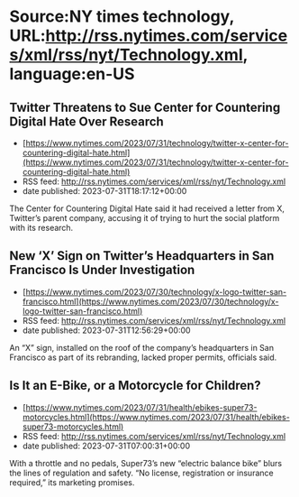 # Source:NY times technology, URL:http://rss.nytimes.com/services/xml/rss/nyt/Technology.xml, language:en-US

## Twitter Threatens to Sue Center for Countering Digital Hate Over Research
 - [https://www.nytimes.com/2023/07/31/technology/twitter-x-center-for-countering-digital-hate.html](https://www.nytimes.com/2023/07/31/technology/twitter-x-center-for-countering-digital-hate.html)
 - RSS feed: http://rss.nytimes.com/services/xml/rss/nyt/Technology.xml
 - date published: 2023-07-31T18:17:12+00:00

The Center for Countering Digital Hate said it had received a letter from X, Twitter’s parent company, accusing it of trying to hurt the social platform with its research.

## New ‘X’ Sign on Twitter’s Headquarters in San Francisco Is Under Investigation
 - [https://www.nytimes.com/2023/07/30/technology/x-logo-twitter-san-francisco.html](https://www.nytimes.com/2023/07/30/technology/x-logo-twitter-san-francisco.html)
 - RSS feed: http://rss.nytimes.com/services/xml/rss/nyt/Technology.xml
 - date published: 2023-07-31T12:56:29+00:00

An “X” sign, installed on the roof of the company’s headquarters in San Francisco as part of its rebranding, lacked proper permits, officials said.

## Is It an E-Bike, or a Motorcycle for Children?
 - [https://www.nytimes.com/2023/07/31/health/ebikes-super73-motorcycles.html](https://www.nytimes.com/2023/07/31/health/ebikes-super73-motorcycles.html)
 - RSS feed: http://rss.nytimes.com/services/xml/rss/nyt/Technology.xml
 - date published: 2023-07-31T07:00:31+00:00

With a throttle and no pedals, Super73’s new “electric balance bike” blurs the lines of regulation and safety. “No license, registration or insurance required,” its marketing promises.

